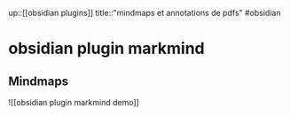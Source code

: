 up::[[obsidian plugins]]
title::"mindmaps et annotations de pdfs"
#obsidian 
# obsidian plugin markmind

## Mindmaps

![[obsidian plugin markmind demo]]
